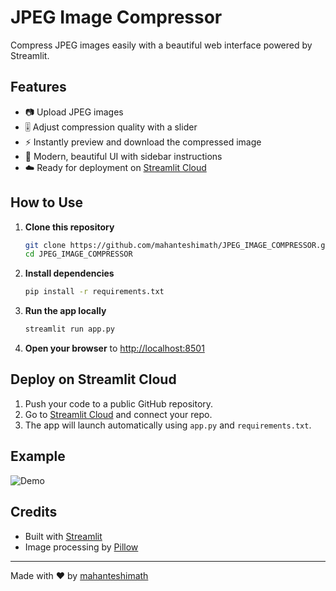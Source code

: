 
# JPEG Image Compressor

Compress JPEG images easily with a beautiful web interface powered by Streamlit.



## Features

- 📷 Upload JPEG images
- 🎚️ Adjust compression quality with a slider
- ⚡ Instantly preview and download the compressed image
- 🌈 Modern, beautiful UI with sidebar instructions
- ☁️ Ready for deployment on [Streamlit Cloud](https://streamlit.io/cloud)

## How to Use

1. **Clone this repository**
    ```bash
    git clone https://github.com/mahanteshimath/JPEG_IMAGE_COMPRESSOR.git
    cd JPEG_IMAGE_COMPRESSOR
    ```
2. **Install dependencies**
    ```bash
    pip install -r requirements.txt
    ```
3. **Run the app locally**
    ```bash
    streamlit run app.py
    ```
4. **Open your browser** to [http://localhost:8501](http://localhost:8501)

## Deploy on Streamlit Cloud

1. Push your code to a public GitHub repository.
2. Go to [Streamlit Cloud](https://streamlit.io/cloud) and connect your repo.
3. The app will launch automatically using `app.py` and `requirements.txt`.

## Example

![Demo](https://github.com/mahanteshimath/JPEG_IMAGE_COMPRESSOR/raw/main/demo.gif)

## Credits

- Built with [Streamlit](https://streamlit.io/)
- Image processing by [Pillow](https://python-pillow.org/)

---

Made with ❤️ by [mahanteshimath](https://github.com/mahanteshimath)
